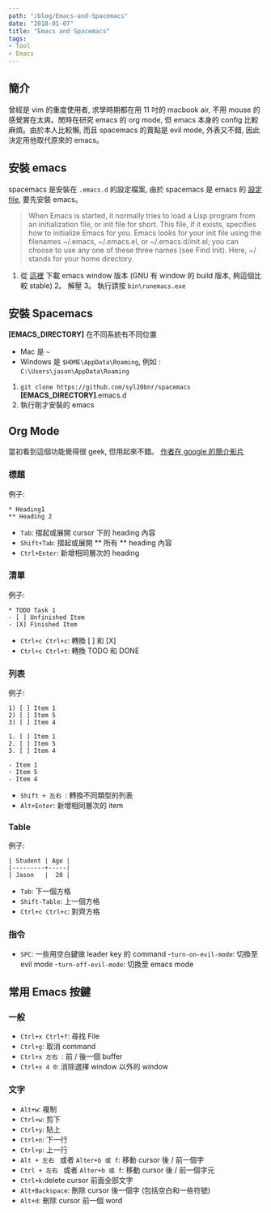 ```yaml
---
path: "/blog/Emacs-and-Spacemacs"
date: "2018-01-07"
title: "Emacs and Spacemacs"
tags:
- Tool
- Emacs
---
```


## 簡介

曾經是 vim 的重度使用者, 求學時期都在用 11 吋的 macbook air, 不用 mouse 的感覺實在太爽。閒時在研究 emacs 的 org mode, 但 emacs 本身的 config 比較麻煩。由於本人比較懶, 而且 spacemacs 的賣點是 evil mode, 外表又不錯, 因此決定用他取代原來的 emacs。

## 安裝 emacs

spacemacs 是安裝在 `.emacs.d` 的設定檔案, 由於 spacemacs 是 emacs 的 [設定 file](https://www.gnu.org/software/emacs/manual/html_node/emacs/Init-File.html), 要先安裝 emacs。

> When Emacs is started, it normally tries to load a Lisp program from an initialization file, or init file for short. This file, if it exists, specifies how to initialize Emacs for you. Emacs looks for your init file using the filenames ~/.emacs, ~/.emacs.el, or ~/.emacs.d/init.el; you can choose to use any one of these three names (see Find Init). Here, ~/ stands for your home directory.

1. 從 [這裡](http://emacsbinw64.sourceforge.net) 下載 emacs window 版本 (GNU 有 window 的 build 版本, 夠這個比較 stable)
2。 解壓
3。 執行請按 `bin\runemacs.exe`

## 安裝 Spacemacs

**[EMACS_DIRECTORY]** 在不同系統有不同位置

- Mac 是 `~`
- Windows 是 `$HOME\AppData\Roaming`, 例如 : `C:\Users\jason\AppData\Roaming`

1. `git clone https://github.com/syl20bnr/spacemacs` **[EMACS_DIRECTORY]**.emacs.d
2. 執行剛才安裝的 emacs

## Org Mode

當初看到這個功能覺得很 geek, 但用起來不錯。
[作者在 google 的簡介影片](https://www.youtube.com/watch?v=oJTwQvgfgMM)

### 標題

例子:
```
* Heading1
** Heading 2
```

- `Tab`: 摺起或展開 cursor 下的 heading 內容
- `Shift+Tab`: 摺起或展開 ** 所有 ** heading 內容
- `Ctrl+Enter`: 新增相同層次的 heading

### 清單

例子:
```
* TODO Task 1
- [ ] Unfinished Item
- [X] Finished Item
```

- `Ctrl+c Ctrl+c`: 轉換 [ ] 和 [X]
- `Ctrl+c Ctrl+t`: 轉換 TODO 和 DONE

### 列表

例子:

```
1) [ ] Item 1
2) [ ] Item 5
3) [ ] Item 4

1. [ ] Item 1
2. [ ] Item 5
3. [ ] Item 4

- Item 1
- Item 5
- Item 4
```

- `Shift + 左右 `: 轉換不同類型的列表
- `Alt+Enter`: 新增相同層次的 item


### Table

例子:
```
| Student | Age |
|---------+-----|
| Jason   |  20 |
```
- `Tab`: 下一個方格
- `Shift-Table`: 上一個方格
- `Ctrl+c Ctrl+c`: 對齊方格

### 指令

- `SPC`: 一些用空白鍵做 leader key 的 command
-`turn-on-evil-mode`: 切換至 evil mode
-`turn-off-evil-mode`: 切換至 emacs mode

## 常用 Emacs 按鍵 

### 一般

- `Ctrl+x Ctrl+f`: 尋找 File
- `Ctrl+g`: 取消 command
- `Ctrl+x 左右 `: 前 / 後一個 buffer
- `Ctrl+x 4 0`: 消除選擇 window 以外的 window

### 文字

- `Alt+w`: 複制
- `Ctrl+w`: 剪下
- `Ctrl+y`: 貼上
- `Ctrl+n`: 下一行
- `Ctrl+p`: 上一行
- `Alt + 左右 ` 或者 `Alter+b 或 f`: 移動 cursor 後 / 前一個字
- `Ctrl + 左右 ` 或者 `Alter+b 或 f`: 移動 cursor 後 / 前一個字元
- `Ctrl+k`:delete cursor 前面全部文字
- `Alt+Backspace`: 刪除 cursor 後一個字 (包括空白和一些符號)
- `Alt+d`: 刪除 cursor 前一個 word
